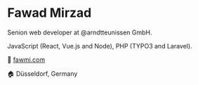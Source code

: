 # Fawad Mirzad
Senion web developer at @arndtteunissen GmbH.

JavaScript (React, Vue.js and Node), PHP (TYPO3 and Laravel).

:pencil: [fawmi.com](https://fawmi.com/)


:house: Düsseldorf, Germany
